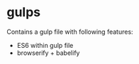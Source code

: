 # gulps

Contains a gulp file with following features:

- ES6 within gulp file
- browserify + babelify
